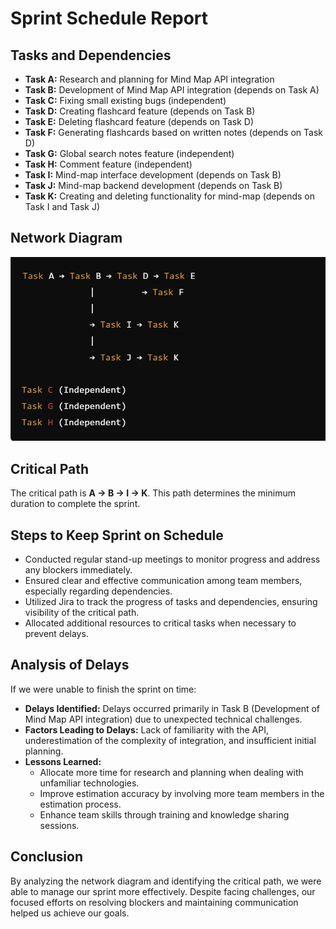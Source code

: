 # Sprint Schedule Report

## Tasks and Dependencies
- **Task A:** Research and planning for Mind Map API integration
- **Task B:** Development of Mind Map API integration (depends on Task A)
- **Task C:** Fixing small existing bugs (independent)
- **Task D:** Creating flashcard feature (depends on Task B)
- **Task E:** Deleting flashcard feature (depends on Task D)
- **Task F:** Generating flashcards based on written notes (depends on Task D)
- **Task G:** Global search notes feature (independent)
- **Task H:** Comment feature (independent)
- **Task I:** Mind-map interface development (depends on Task B)
- **Task J:** Mind-map backend development (depends on Task B)
- **Task K:** Creating and deleting functionality for mind-map (depends on Task I and Task J)
 
## Network Diagram
![Network Diagram](./network_diagram.png)

## Critical Path
The critical path is **A → B → I → K**. This path determines the minimum duration to complete the sprint.

## Steps to Keep Sprint on Schedule
- Conducted regular stand-up meetings to monitor progress and address any blockers immediately.
- Ensured clear and effective communication among team members, especially regarding dependencies.
- Utilized Jira to track the progress of tasks and dependencies, ensuring visibility of the critical path.
- Allocated additional resources to critical tasks when necessary to prevent delays.

## Analysis of Delays
If we were unable to finish the sprint on time:
- **Delays Identified:** Delays occurred primarily in Task B (Development of Mind Map API integration) due to unexpected technical challenges.
- **Factors Leading to Delays:** Lack of familiarity with the API, underestimation of the complexity of integration, and insufficient initial planning.
- **Lessons Learned:**
    - Allocate more time for research and planning when dealing with unfamiliar technologies.
    - Improve estimation accuracy by involving more team members in the estimation process.
    - Enhance team skills through training and knowledge sharing sessions.

## Conclusion
By analyzing the network diagram and identifying the critical path, we were able to manage our sprint more effectively. Despite facing challenges, our focused efforts on resolving blockers and maintaining communication helped us achieve our goals.

